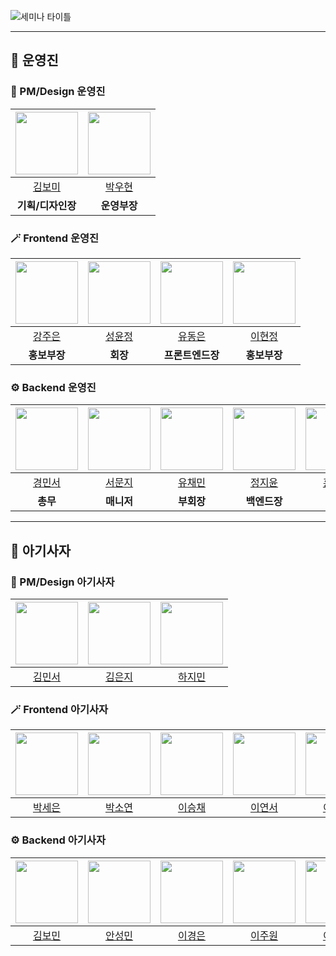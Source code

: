 ![세미나 타이틀](https://github.com/user-attachments/assets/2732ce17-7ea6-43af-ab8c-091817afd2d7)



---

## 🦁 운영진

### 🎨 PM/Design 운영진
| <img src="https://avatars.githubusercontent.com/u/162779239?v=4" width="100"> | <img src="https://avatars.githubusercontent.com/u/162848778?v=4" width="100"> |
|:---:|:---:|
|[김보미](https://github.com/bomi03)|[박우현](https://github.com/WooHyunn)|
|**기획/디자인장**|**운영부장**|

### 🪄 Frontend 운영진
| <img src="https://avatars.githubusercontent.com/u/162423549?v=4" width="100"> | <img src="https://avatars.githubusercontent.com/u/150876747?v=4" width="100"> | <img src="https://avatars.githubusercontent.com/u/130419669?v=4" width="100"> | <img src="https://avatars.githubusercontent.com/u/141445766?v=4" width="100"> |
|:---:|:---:|:---:|:---:|
|[강주은](https://github.com/kangjuen)|[성윤정](https://github.com/ynzung)|[유동은](https://github.com/uehddms)|[이현정](https://github.com/hyhy-j)|
|**홍보부장**|**회장**|**프론트엔드장**|**홍보부장**|

### ⚙️ Backend 운영진
| <img src="https://avatars.githubusercontent.com/u/110973127?v=4" width="100"> | <img src="https://avatars.githubusercontent.com/u/162777421?v=4" width="100"> | <img src="https://avatars.githubusercontent.com/u/113892409?v=4" width="100"> | <img src="https://avatars.githubusercontent.com/u/111862541?v=4" width="100"> | <img src="https://avatars.githubusercontent.com/u/128593886?v=4" width="100"> |
|:---:|:---:|:---:|:---:|:---:|
|[경민서](https://github.com/mxinseo)|[서문지](https://github.com/SEOMUNJI)|[유채민](https://github.com/chaeminyu)|[정지윤](https://github.com/y11n)|[홍상희](https://github.com/SangHee-Hong)|
|**총무**|**매니저**|**부회장**|**백엔드장**|**서기**|

---

## 🦁 아기사자

### 🎨 PM/Design 아기사자
| <img src="https://avatars.githubusercontent.com/u/201688436?v=4" width="100"> | <img src="https://avatars.githubusercontent.com/u/150143614?v=4" width="100"> | <img src="https://avatars.githubusercontent.com/u/163178666?v=4" width="100"> |
|:---:|:---:|:---:|
| [김민서](https://github.com/danginseo) | [김은지](https://github.com/rladmswl1116) | [하지민](https://github.com/JiiminHa) |

### 🪄 Frontend 아기사자
| <img src="https://avatars.githubusercontent.com/u/155715979?v=4" width="100"> | <img src="https://avatars.githubusercontent.com/u/201974994?v=4" width="100"> | <img src="https://avatars.githubusercontent.com/u/163426589?v=4" width="100"> | <img src="https://avatars.githubusercontent.com/u/128563979?v=4" width="100"> | <img src="https://avatars.githubusercontent.com/u/201959271?v=4" width="100"> | <img src="https://avatars.githubusercontent.com/u/202502918?v=4" width="100"> |
|:---:|:---:|:---:|:---:|:---:|:---:|
| [박세은](https://github.com/JMUNG1) | [박소연](https://github.com/ss0yaa) | [이승채](https://github.com/chootkuri) | [이연서](https://github.com/yexnsxo) | [이채빈](https://github.com/chaebin1207) | [정교은](https://github.com/kyooonnnggg) |

### ⚙️ Backend 아기사자
| <img src="https://avatars.githubusercontent.com/u/157809900?v=4" width="100"> | <img src="https://avatars.githubusercontent.com/u/135509721?v=4" width="100"> | <img src="https://avatars.githubusercontent.com/u/167386241?v=4" width="100"> | <img src="https://avatars.githubusercontent.com/u/141477787?v=4" width="100"> | <img src="https://avatars.githubusercontent.com/u/108567566?v=4" width="100"> | <img src="https://avatars.githubusercontent.com/u/200498146?v=4" width="100"> |
|:---:|:---:|:---:|:---:|:---:|:---:|
| [김보민](https://github.com/bluebomin) | [안성민](https://github.com/minnnnnnni) | [이경은](https://github.com/ruddmslee) | [이주원](https://github.com/jwdebbie) | [이혜지](https://github.com/haejee0514) | [최서아](https://github.com/seeoah) |

